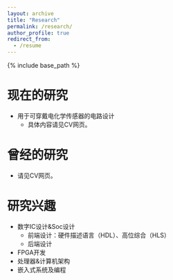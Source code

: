 ```yaml
---
layout: archive
title: "Research"
permalink: /research/
author_profile: true
redirect_from:
  - /resume
---
```


{% include base_path %}

现在的研究
======
* 用于可穿戴电化学传感器的电路设计
  * 具体内容请见CV网页。

曾经的研究
======
* 请见CV网页。
  
研究兴趣
======
* 数字IC设计&Soc设计
  * 前端设计：硬件描述语言（HDL）、高位综合（HLS）
  * 后端设计
* FPGA开发
* 处理器&计算机架构
* 嵌入式系统及编程
